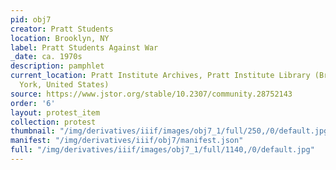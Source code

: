 ```yaml
---
pid: obj7
creator: Pratt Students
location: Brooklyn, NY
label: Pratt Students Against War
_date: ca. 1970s
description: pamphlet
current_location: Pratt Institute Archives, Pratt Institute Library (Brooklyn, New
  York, United States)
source: https://www.jstor.org/stable/10.2307/community.28752143
order: '6'
layout: protest_item
collection: protest
thumbnail: "/img/derivatives/iiif/images/obj7_1/full/250,/0/default.jpg"
manifest: "/img/derivatives/iiif/obj7/manifest.json"
full: "/img/derivatives/iiif/images/obj7_1/full/1140,/0/default.jpg"
---
```

